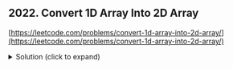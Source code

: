 ## 2022. Convert 1D Array Into 2D Array

[https://leetcode.com/problems/convert-1d-array-into-2d-array/](https://leetcode.com/problems/convert-1d-array-into-2d-array/)

<details>
  <summary>Solution (click to expand)</summary>

#### Algorithm:
1. Outer loop - i rows in array.
2. Inner loop - j indexes from 0 to n. 
3. Write value into 2D array i,j, the value from the original array with offset i * n + j

#### Time complexity:
O(m * n), m - outer loop, n - inner loop
#### Space complexity
O(1), no any additional space

</details>